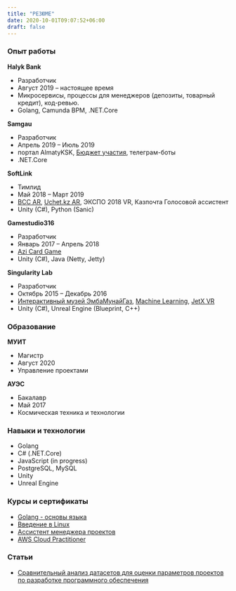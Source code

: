 ```yaml
---
title: "РЕЗЮМЕ"
date: 2020-10-01T09:07:52+06:00
draft: false
---
```


### Опыт работы
**Halyk Bank**
+ Разработчик
+ Август 2019 – настоящее время
+ Микросервисы, процессы для менеджеров (депозиты, товарный кредит), код-ревью.
+ Golang, Camunda BPM, .NET.Core

**Samgau**
+ Разработчик
+ Апрель 2019 – Июль 2019
+ портал AlmatyKSK, [Бюджет участия](https://budget.open-almaty.kz/), телеграм-боты
+ .NET.Core

**SoftLink**
+ Тимлид
+ Май 2018 – Март 2019
+ [BCC AR](https://play.google.com/store/apps/details?id=kz.bcc.ar&hl=ru),  [Uchet.kz AR](https://apps.apple.com/kz/app/uchet-kz-ar/id1451897051), ЭКСПО 2018 VR, Казпочта Голосовой ассистент
+ Unity (C#), Python (Sanic)

**Gamestudio316**
+ Разработчик
+ Январь 2017 – Апрель 2018
+ [Azi Card Game](https://play.google.com/store/apps/details?id=com.gudgame.azicardclub)
+ Unity (C#), Java (Netty, Jetty)

**Singularity Lab**
+ Разработчик
+ Октябрь 2015 – Декабрь 2016
+ [Интерактивный музей ЭмбаМунайГаз](https://singularity.kz/our-work/interaktivnyij-muzej-ao-embamunajgaz), [Machine Learning](https://store.steampowered.com/app/524030/Machine_Learning_Episode_I/), [JetX VR](https://store.steampowered.com/app/684620/JetX_VR/)
+ Unity (C#), Unreal Engine (Blueprint, C++)

### Образование
**МУИТ**
+ Магистр
+ Август 2020
+ Управление проектами

**АУЭС**
+ Бакалавр
+ Май 2017
+ Космическая техника и технологии


### Навыки и технологии
+ Golang
+ C# (.NET.Core)
+ JavaScript (in progress)
+ PostgreSQL, MySQL
+ Unity
+ Unreal Engine

### Курсы и сертификаты
+ [Golang - основы языка](https://www.coursera.org/account/accomplishments/verify/BZEGTBC7SAAB)
+ [Введение в Linux](https://stepik.org/cert/337675)
+ [Ассистент менеджера проектов](http://spmrk.kz/kz-sertification/certified)
+ [AWS Cloud Practitioner](https://www.credly.com/badges/055bf61c-d85d-496d-9712-3546852c6f08?source=nldevelop.com)

### Статьи
+ [Сравнительный анализ датасетов для оценки параметров
проектов по разработке программного обеспечения](http://www.colloquium-journal.org/wp-content/uploads/2020/04/colloquium-journal-1062-chast-1.pdf)